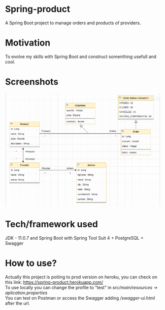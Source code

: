 # Spring-product
A Spring Boot project to manage orders and products of providers.

# Motivation
To evolve my skills with Spring Boot and construct somenthing usefull and cool.

# Screenshots
![diagrama](diagrama.png)

# Tech/framework used
JDK - 11.0.7 and Spring Boot with Spring Tool Suit 4 + PostgreSQL + Swagger

# How to use?
Actually this project is poiting to prod version on heroku, you can check on this link: https://spring-product.herokuapp.com/ </br>
To use locally you can change the profile to "test" in *src/main/resources -> aplication.properties* </br>
You can test on Postman or access the Swagger adding */swagger-ui.html* after the url.
